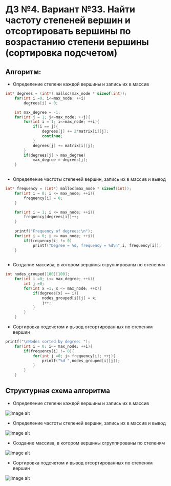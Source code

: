 # ДЗ №4. Вариант №33. Найти частоту степеней вершин и отсортировать вершины по возрастанию степени вершины (сортировка подсчетом)

## Алгоритм:
- Определение степени каждой вершины и запись их в массив
``` c
int* degrees = (int*) malloc(max_node * sizeof(int)); 
    for(int i =0; i<=max_node; ++i) 
        degrees[i] = 0;

    int max_degree = -1; 
    for(int j = 1; j<=max_node; ++j){ 
        for(int i = 1; i<=max_node; ++i){
            if(i == j){
                degrees[j] += 2*matrix[i][j]; 
                continue;
            }
            degrees[j] += matrix[i][j];
        }
        if(degrees[j] > max_degree) 
            max_degree = degrees[j];
    }
    
```
- Определение частоты степеней вершин, запись их в массив и вывод
``` c
int* frequency = (int*) malloc(max_node * sizeof(int)); 
    for(int i = 0; i <= max_node; ++i){
        frequency[i] = 0;
    }

    for(int i = 1; i <= max_node; ++i){
        frequency[degrees[i]]++;
    }
    
    printf("Frequency of degrees:\n");
    for(int i = 0; i <= max_node; ++i){
        if(frequency[i] != 0)
            printf("Degree = %d, frequency = %d\n",i, frequency[i]);
    }
    
```
- Создание массива, в котором вершины сгруппированы по степеням
``` c
int nodes_grouped[100][100];
    for(int i =0; i<= max_degree; ++i){ 
        int j =0;
        for(int x =1; x <= max_node; ++x){
            if(degrees[x] == i){
                nodes_grouped[i][j] = x;
                j++;
            }
        }
    }
```

- Сортировка подсчетом и вывод отсортированных по степеням вершин
``` c
printf("\nNodes sorted by degree: ");
    for(int i = 0; i<= max_node; ++i){
        if(frequency[i] != 0){
            for(int j =0; j< frequency[i]; ++j){
                printf("%d ",nodes_grouped[i][j]);
            }
        }
    }
```
## Структурная схема алгоритма 
- Определение степени каждой вершины и запись их в массив

![Image alt](https://github.com/AlexKreyd/DZ4/blob/main/scheme1.png)

- Определение частоты степеней вершин, запись их в массив и вывод

![Image alt](https://github.com/AlexKreyd/DZ4/blob/main/scheme2.png)

- Создание массива, в котором вершины сгруппированы по степеням

![Image alt](https://github.com/AlexKreyd/DZ4/blob/main/scheme3.png)


- Сортировка подсчетом и вывод отсортированных по степеням вершин

![Image alt](https://github.com/AlexKreyd/DZ4/blob/main/scheme4.png)

